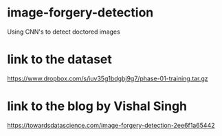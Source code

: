 # image-forgery-detection
Using CNN's to detect doctored images
# link to the dataset
https://www.dropbox.com/s/iuv35g1bdgbj9g7/phase-01-training.tar.gz
# link to the blog by Vishal Singh
https://towardsdatascience.com/image-forgery-detection-2ee6f1a65442
